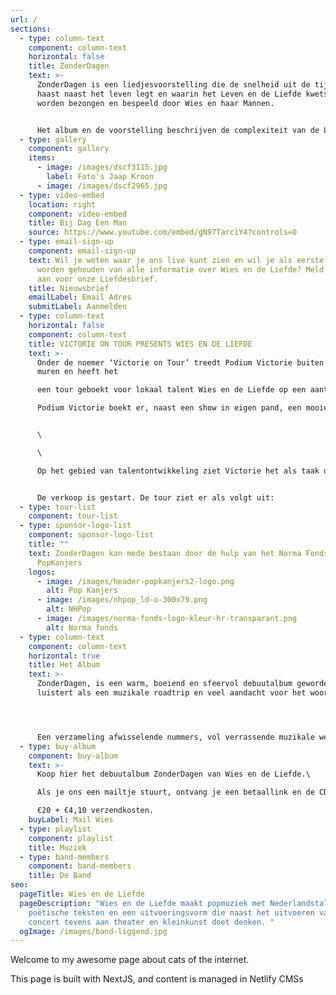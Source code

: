 ```yaml
---
url: /
sections:
  - type: column-text
    component: column-text
    horizontal: false
    title: ZonderDagen
    text: >-
      ZonderDagen is een liedjesvoorstelling die de snelheid uit de tijd haalt,
      haast naast het leven legt en waarin het Leven en de Liefde kwetsbaar
      worden bezongen en bespeeld door Wies en haar Mannen.


      Het album en de voorstelling beschrijven de complexiteit van de Liefde door de ogen van een levenslustige dertiger in een wereld waarbij haar eigen ontdekkingstocht soms taboedoorbrekend blijkt.
  - type: gallery
    component: gallery
    items:
      - image: /images/dscf3115.jpg
        label: Foto's Jaap Kroon
      - image: /images/dscf2965.jpg
  - type: video-embed
    location: right
    component: video-embed
    title: Bij Dag Een Man
    source: https://www.youtube.com/embed/gN97TarciY4?controls=0
  - type: email-sign-up
    component: email-sign-up
    text: Wil je weten waar je ons live kunt zien en wil je als eerste op de hoogte
      worden gehouden van alle informatie over Wies en de Liefde? Meld je dan
      aan voor onze Liefdesbrief.
    title: Nieuwsbrief
    emailLabel: Email Adres
    submitLabel: Aanmelden
  - type: column-text
    horizontal: false
    component: column-text
    title: VICTORIE ON TOUR PRESENTS WIES EN DE LIEFDE
    text: >-
      Onder de noemer ‘Victorie on Tour’ treedt Podium Victorie buiten haar
      muren en heeft het

      een tour geboekt voor lokaal talent Wies en de Liefde op een aantal bijzondere plekken in Noord-Holland. Wies en de Liefde is een graag geziene gast in Victorie. Door corona werd de release van het debuutalbum ‘ZonderDagen’ en de releaseshow in Victorie destijds geannuleerd, maar de plaat komt er nu dan toch.\

      Podium Victorie boekt er, naast een show in eigen pand, een mooie tour omheen.


      \

      \

      Op het gebied van talentontwikkeling ziet Victorie het als taak om talent uit de regio een podium te bieden en zichtbaar te maken voor de wereld. Een samenwerking met Wies en de Liefde in de vorm van een tour bleek een schot in de roos. ‘ZonderDagen’ wordt een luisterconcert dat de snelheid uit de tijd haalt, en de haast naast het leven legt; waarin het leven en de liefde kwetsbaar worden bezongen en bespeeld door Wies en haar Mannen.


      De verkoop is gestart. De tour ziet er als volgt uit:
  - type: tour-list
    component: tour-list
  - type: sponsor-logo-list
    component: sponsor-logo-list
    title: ""
    text: ZonderDagen kan mede bestaan door de hulp van het Norma Fonds en NH Pop,
      PopKanjers
    logos:
      - image: /images/header-popkanjers2-logo.png
        alt: Pop Kanjers
      - image: /images/nhpop_ld-o-300x79.png
        alt: NHPop
      - image: /images/norma-fonds-logo-kleur-hr-transparant.png
        alt: Norma fonds
  - type: column-text
    component: column-text
    horizontal: true
    title: Het Album
    text: >-
      ZonderDagen, is een warm, boeiend en sfeervol debuutalbum geworden, dat
      luistert als een muzikale roadtrip en veel aandacht voor het woord bevat. 




      Een verzameling afwisselende nummers, vol verrassende muzikale wendingen, die slim en tegelijk speels in elkaar zitten. Het zelfbedachte genre PopPoezië, is hoe de band hun muziek het liefste omschrijft.
  - type: buy-album
    component: buy-album
    text: >-
      Koop hier het debuutalbum ZonderDagen van Wies en de Liefde.\

      Als je ons een mailtje stuurt, ontvang je een betaallink en de CD in je brievenbus.\

      €20 + €4,10 verzendkosten.
    buyLabel: Mail Wies
  - type: playlist
    component: playlist
    title: Muziek
  - type: band-members
    component: band-members
    title: De Band
seo:
  pageTitle: Wies en de Liefde
  pageDescription: "Wies en de Liefde maakt popmuziek met Nederlandstalige
    poëtische teksten en een uitvoeringsvorm die naast het uitvoeren van een
    concert tevens aan theater en kleinkunst doet denken. "
  ogImage: /images/band-liggend.jpg
---
```


Welcome to my awesome page about cats of the internet.

This page is built with NextJS, and content is managed in Netlify CMSs
